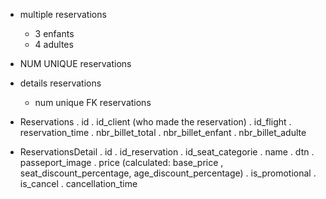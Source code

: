 - multiple reservations
    - 3 enfants
    - 4 adultes

- NUM UNIQUE reservations
- details reservations
    - num unique FK reservations 

- Reservations
    . id 
    . id_client (who made the reservation)
    . id_flight 
    . reservation_time
    . nbr_billet_total
    . nbr_billet_enfant
    . nbr_billet_adulte

- ReservationsDetail
    . id
    . id_reservation
    . id_seat_categorie
    . name 
    . dtn
    . passeport_image
    . price (calculated: base_price , seat_discount_percentage, age_discount_percentage)
    . is_promotional
    . is_cancel
    . cancellation_time